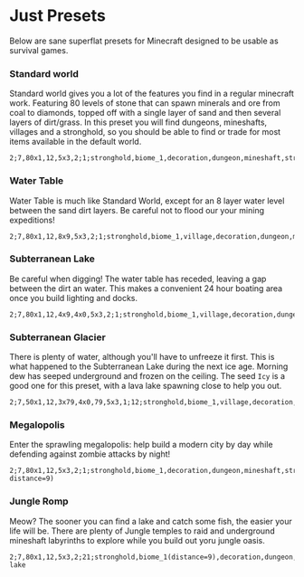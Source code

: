 # Just Presets

Below are sane superflat presets for Minecraft designed to be usable as survival games.

### Standard world

Standard world gives you a lot of the features you find in a regular minecraft work. Featuring 80 levels of stone that can spawn minerals and ore from coal to diamonds, topped off with a single layer of sand and then several layers of dirt/grass. In this preset you will find dungeons, mineshafts, villages and a stronghold, so you should be able to find or trade for most items available in the default world.

    2;7,80x1,12,5x3,2;1;stronghold,biome_1,decoration,dungeon,mineshaft,stronghold,village

### Water Table

Water Table is much like Standard World, except for an 8 layer water level between the sand dirt layers. Be careful not to flood our your mining expeditions!

    2;7,80x1,12,8x9,5x3,2;1;stronghold,biome_1,village,decoration,dungeon,mineshaft,stronghold,village

### Subterranean Lake

Be careful when digging! The water table has receded, leaving a gap between the dirt an water. This makes a convenient 24 hour boating area once you build lighting and docks.

    2;7,80x1,12,4x9,4x0,5x3,2;1;stronghold,biome_1,village,decoration,dungeon,mineshaft,stronghold,village

### Subterranean Glacier

There is plenty of water, although you'll have to unfreeze it first. This is what happened to the Subterranean Lake during the next ice age. Morning dew has seeped underground and frozen on the ceiling. The seed `Icy` is a good one for this preset, with a lava lake spawning close to help you out.

    2;7,50x1,12,3x79,4x0,79,5x3,1;12;stronghold,biome_1,village,decoration,dungeon,mineshaft,stronghold,village,lava_lake

### Megalopolis

Enter the sprawling megalopolis: help build a modern city by day while defending against zombie attacks by night!

    2;7,80x1,12,5x3,2;1;stronghold,biome_1,decoration,dungeon,mineshaft,stronghold,village(size=10 distance=9)

### Jungle Romp

Meow? The sooner you can find a lake and catch some fish, the easier your life will be. There are plenty of Jungle temples to raid and underground mineshaft labyrinths to explore while you build out yoru jungle oasis.

    2;7,80x1,12,5x3,2;21;stronghold,biome_1(distance=9),decoration,dungeon,mineshaft(chance=0.4), lake